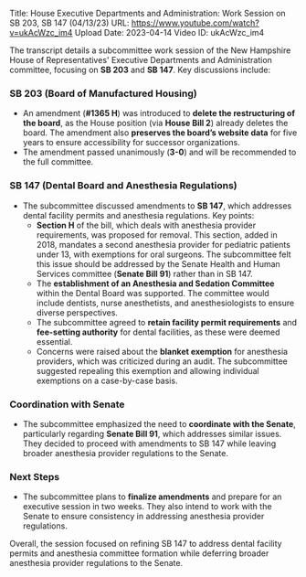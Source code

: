 Title: House Executive Departments and Administration: Work Session on SB 203, SB 147 (04/13/23)
URL: https://www.youtube.com/watch?v=ukAcWzc_im4
Upload Date: 2023-04-14
Video ID: ukAcWzc_im4

The transcript details a subcommittee work session of the New Hampshire House of Representatives' Executive Departments and Administration committee, focusing on **SB 203** and **SB 147**. Key discussions include:

### **SB 203 (Board of Manufactured Housing)**
- An amendment (**#1365 H**) was introduced to **delete the restructuring of the board**, as the House position (via **House Bill 2**) already deletes the board. The amendment also **preserves the board’s website data** for five years to ensure accessibility for successor organizations.
- The amendment passed unanimously (**3-0**) and will be recommended to the full committee.

### **SB 147 (Dental Board and Anesthesia Regulations)**
- The subcommittee discussed amendments to **SB 147**, which addresses dental facility permits and anesthesia regulations. Key points:
  - **Section H** of the bill, which deals with anesthesia provider requirements, was proposed for removal. This section, added in 2018, mandates a second anesthesia provider for pediatric patients under 13, with exemptions for oral surgeons. The subcommittee felt this issue should be addressed by the Senate Health and Human Services committee (**Senate Bill 91**) rather than in SB 147.
  - The **establishment of an Anesthesia and Sedation Committee** within the Dental Board was supported. The committee would include dentists, nurse anesthetists, and anesthesiologists to ensure diverse perspectives.
  - The subcommittee agreed to **retain facility permit requirements** and **fee-setting authority** for dental facilities, as these were deemed essential.
  - Concerns were raised about the **blanket exemption** for anesthesia providers, which was criticized during an audit. The subcommittee suggested repealing this exemption and allowing individual exemptions on a case-by-case basis.

### **Coordination with Senate**
- The subcommittee emphasized the need to **coordinate with the Senate**, particularly regarding **Senate Bill 91**, which addresses similar issues. They decided to proceed with amendments to SB 147 while leaving broader anesthesia provider regulations to the Senate.

### **Next Steps**
- The subcommittee plans to **finalize amendments** and prepare for an executive session in two weeks. They also intend to work with the Senate to ensure consistency in addressing anesthesia provider regulations.

Overall, the session focused on refining SB 147 to address dental facility permits and anesthesia committee formation while deferring broader anesthesia provider regulations to the Senate.